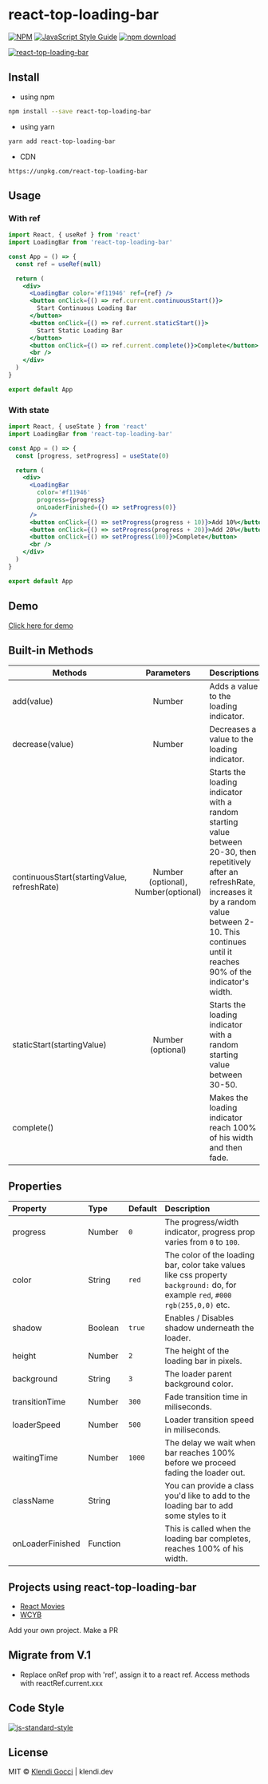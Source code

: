 # react-top-loading-bar

>

[![NPM](https://img.shields.io/npm/v/react-top-loading-bar.svg)](https://www.npmjs.com/package/react-top-loading-bar) [![JavaScript Style Guide](https://img.shields.io/badge/code_style-standard-brightgreen.svg)](https://standardjs.com)
[![npm download][download-image]][download-url]

[download-image]: https://img.shields.io/npm/dm/react-top-loading-bar.svg
[download-url]: https://npmjs.org/package/react-top-loading-bar

[![react-top-loading-bar](https://nodei.co/npm/react-top-loading-bar.png)](https://npmjs.org/package/react-top-loading-bar)

## Install

- using npm

```bash
npm install --save react-top-loading-bar
```

- using yarn

```bash
yarn add react-top-loading-bar
```

- CDN

```
https://unpkg.com/react-top-loading-bar
```

## Usage

### With ref

```jsx
import React, { useRef } from 'react'
import LoadingBar from 'react-top-loading-bar'

const App = () => {
  const ref = useRef(null)

  return (
    <div>
      <LoadingBar color='#f11946' ref={ref} />
      <button onClick={() => ref.current.continuousStart()}>
        Start Continuous Loading Bar
      </button>
      <button onClick={() => ref.current.staticStart()}>
        Start Static Loading Bar
      </button>
      <button onClick={() => ref.current.complete()}>Complete</button>
      <br />
    </div>
  )
}

export default App
```

### With state

```jsx
import React, { useState } from 'react'
import LoadingBar from 'react-top-loading-bar'

const App = () => {
  const [progress, setProgress] = useState(0)

  return (
    <div>
      <LoadingBar
        color='#f11946'
        progress={progress}
        onLoaderFinished={() => setProgress(0)}
      />
      <button onClick={() => setProgress(progress + 10)}>Add 10%</button>
      <button onClick={() => setProgress(progress + 20)}>Add 20%</button>
      <button onClick={() => setProgress(100)}>Complete</button>
      <br />
    </div>
  )
}

export default App
```

## Demo

[Click here for demo](https://klendi.github.io/react-top-loading-bar/)

## Built-in Methods

| Methods                                     |             Parameters              | Descriptions                                                                                                                                                                                                                |
| ------------------------------------------- | :---------------------------------: | --------------------------------------------------------------------------------------------------------------------------------------------------------------------------------------------------------------------------- |
| add(value)                                  |               Number                | Adds a value to the loading indicator.                                                                                                                                                                                      |
| decrease(value)                             |               Number                | Decreases a value to the loading indicator.                                                                                                                                                                                 |
| continuousStart(startingValue, refreshRate) | Number (optional), Number(optional) | Starts the loading indicator with a random starting value between 20-30, then repetitively after an refreshRate, increases it by a random value between 2-10. This continues until it reaches 90% of the indicator's width. |
| staticStart(startingValue)                  |          Number (optional)          | Starts the loading indicator with a random starting value between 30-50.                                                                                                                                                    |
| complete()                                  |                                     | Makes the loading indicator reach 100% of his width and then fade.                                                                                                                                                          |

## Properties

| Property         | Type     | Default | Description                                                                                                                       |
| :--------------- | :------- | :------ | :-------------------------------------------------------------------------------------------------------------------------------- |
| progress         | Number   | `0`     | The progress/width indicator, progress prop varies from `0` to `100`.                                                             |
| color            | String   | `red`   | The color of the loading bar, color take values like css property `background:` do, for example `red`, `#000` `rgb(255,0,0)` etc. |
| shadow           | Boolean  | `true`  | Enables / Disables shadow underneath the loader.                                                                                  |
| height           | Number   | `2`     | The height of the loading bar in pixels.                                                                                          |
| background       | String   | `3`     | The loader parent background color.                                                                                               |
| transitionTime   | Number   | `300`   | Fade transition time in miliseconds.                                                                                              |
| loaderSpeed      | Number   | `500`   | Loader transition speed in miliseconds.                                                                                           |
| waitingTime      | Number   | `1000`  | The delay we wait when bar reaches 100% before we proceed fading the loader out.                                                  |
| className        | String   |         | You can provide a class you'd like to add to the loading bar to add some styles to it                                             |
| onLoaderFinished | Function |         | This is called when the loading bar completes, reaches 100% of his width.                                                         |

## Projects using react-top-loading-bar

- [React Movies](https://github.com/klendi/react-movies)
- [WCYB](https://github.com/klendi/wcyb)

Add your own project. Make a PR

## Migrate from V.1

- Replace onRef prop with 'ref', assign it to a react ref. Access methods with reactRef.current.xxx

## Code Style

[![js-standard-style](https://cdn.rawgit.com/standard/standard/master/badge.svg)](http://standardjs.com)

## License

MIT © [Klendi Gocci](https://klendi.dev) | klendi.dev
